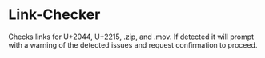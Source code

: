 # Link-Checker
 Checks links for U+2044, U+2215, .zip, and .mov. If detected it will prompt with a warning of the detected issues and request confirmation to proceed.
